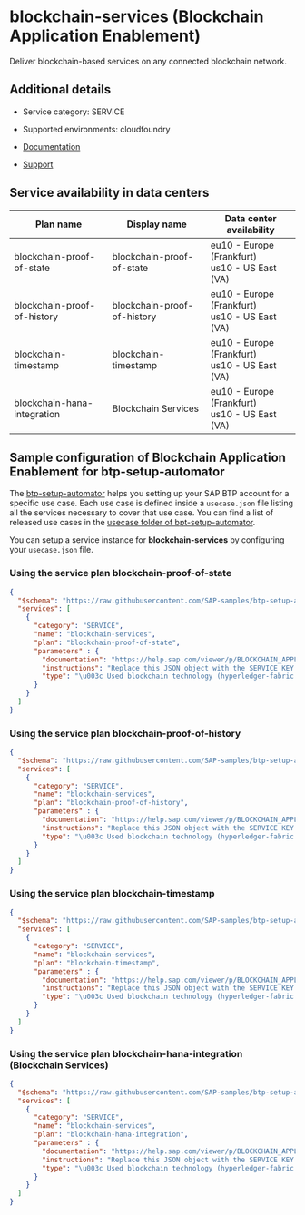 # blockchain-services (Blockchain Application Enablement)

Deliver blockchain-based services on any connected blockchain network.

## Additional details
- Service category: SERVICE
- Supported environments: cloudfoundry

- [Documentation](https://help.sap.com/viewer/p/BLOCKCHAIN_APPLICATION_ENABLEMENT/)
- [Support](https://help.sap.com/viewer/65de2977205c403bbc107264b8eccf4b/Cloud/en-US/5dd739823b824b539eee47b7860a00be.html)

## Service availability in data centers

| Plan name | Display name | Data center availability  |
|------|----------------|---------------------------|
|  blockchain-proof-of-state  |  blockchain-proof-of-state  | eu10 - Europe (Frankfurt)<br> us10 - US East (VA)  |
|  blockchain-proof-of-history  |  blockchain-proof-of-history  | eu10 - Europe (Frankfurt)<br> us10 - US East (VA)  |
|  blockchain-timestamp  |  blockchain-timestamp  | eu10 - Europe (Frankfurt)<br> us10 - US East (VA)  |
|  blockchain-hana-integration  |  Blockchain Services  | eu10 - Europe (Frankfurt)<br> us10 - US East (VA)  |

## Sample configuration of **Blockchain Application Enablement** for btp-setup-automator

The [btp-setup-automator](https://github.com/SAP-samples/btp-setup-automator) helps you setting up your SAP BTP account for a specific use case. Each use case is defined inside a `usecase.json` file listing all the services necessary to cover that use case. You can find a list of released use cases in the [usecase folder of bpt-setup-automator](https://github.com/SAP-samples/btp-setup-automator/tree/main/usecases).

You can setup a service instance for **blockchain-services** by configuring your `usecase.json` file.

### Using the service plan **blockchain-proof-of-state**

```json
{
  "$schema": "https://raw.githubusercontent.com/SAP-samples/btp-setup-automator/main/libs/btpsa-usecase.json",
  "services": [
    {
      "category": "SERVICE",
      "name": "blockchain-services",
      "plan": "blockchain-proof-of-state", 
      "parameters" : { 
        "documentation": "https://help.sap.com/viewer/p/BLOCKCHAIN_APPLICATION_ENABLEMENT",
        "instructions": "Replace this JSON object with the SERVICE KEY for the blockchain technology to which this service must bind.",
        "type": "\u003c Used blockchain technology (hyperledger-fabric|multichain|quorum) \u003e"
      }
    }
  ]
}
```

### Using the service plan **blockchain-proof-of-history**

```json
{
  "$schema": "https://raw.githubusercontent.com/SAP-samples/btp-setup-automator/main/libs/btpsa-usecase.json",
  "services": [
    {
      "category": "SERVICE",
      "name": "blockchain-services",
      "plan": "blockchain-proof-of-history", 
      "parameters" : { 
        "documentation": "https://help.sap.com/viewer/p/BLOCKCHAIN_APPLICATION_ENABLEMENT",
        "instructions": "Replace this JSON object with the SERVICE KEY for the blockchain technology to which this service must bind.",
        "type": "\u003c Used blockchain technology (hyperledger-fabric|multichain|quorum) \u003e"
      }
    }
  ]
}
```

### Using the service plan **blockchain-timestamp**

```json
{
  "$schema": "https://raw.githubusercontent.com/SAP-samples/btp-setup-automator/main/libs/btpsa-usecase.json",
  "services": [
    {
      "category": "SERVICE",
      "name": "blockchain-services",
      "plan": "blockchain-timestamp", 
      "parameters" : { 
        "documentation": "https://help.sap.com/viewer/p/BLOCKCHAIN_APPLICATION_ENABLEMENT",
        "instructions": "Replace this JSON object with the SERVICE KEY for the blockchain technology to which this service must bind.",
        "type": "\u003c Used blockchain technology (hyperledger-fabric|multichain|quorum) \u003e"
      }
    }
  ]
}
```

### Using the service plan **blockchain-hana-integration** (Blockchain Services)

```json
{
  "$schema": "https://raw.githubusercontent.com/SAP-samples/btp-setup-automator/main/libs/btpsa-usecase.json",
  "services": [
    {
      "category": "SERVICE",
      "name": "blockchain-services",
      "plan": "blockchain-hana-integration", 
      "parameters" : { 
        "documentation": "https://help.sap.com/viewer/p/BLOCKCHAIN_APPLICATION_ENABLEMENT",
        "instructions": "Replace this JSON object with the SERVICE KEY for the blockchain technology to which this service must bind.",
        "type": "\u003c Used blockchain technology (hyperledger-fabric|multichain|quorum) \u003e"
      }
    }
  ]
}
```

